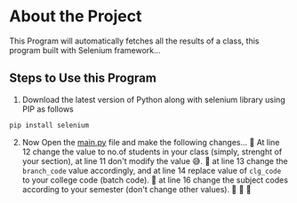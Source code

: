 # About the Project
This Program will automatically fetches all the results of a class, this program built with Selenium framework...

## Steps to Use this Program
1. Download the latest version of Python along with selenium library using PIP as follows
```python
pip install selenium
```
2. Now Open the [main.py](https://github.com/PavanTheHacker55/SBETET_MARKS_FETCHER/blob/main/main.py) file and make the following changes...
   🔰 At line 12 change the value to no.of students in your class (simply, strenght of your section), at line 11 don't modify the value 😅.
   🔰 at line 13 change the ```branch_code``` value accordingly, and at line 14 replace value of ```clg_code``` to your college code (batch code).
   🔰 at line 16 change the subject codes according to your semester (don't change other values).
   🔰
   🔰
   🔰 
